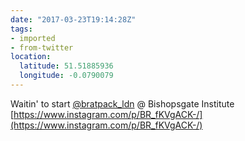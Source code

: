 ```yaml
---
date: "2017-03-23T19:14:28Z"
tags:
- imported
- from-twitter
location:
  latitude: 51.51885936
  longitude: -0.0790079
---
```

Waitin' to start [@bratpack_ldn](https://twitter.com/bratpack_ldn) @ Bishopsgate Institute [https://www.instagram.com/p/BR_fKVgACK-/](https://www.instagram.com/p/BR_fKVgACK-/)
